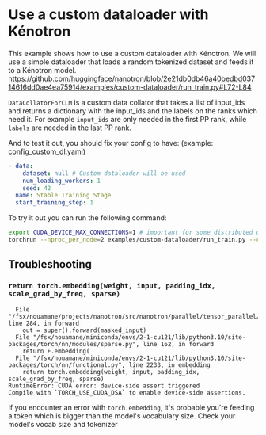 # Use a custom dataloader with Kénotron

This example shows how to use a custom dataloader with Kénotron. We will use a simple dataloader that loads a random tokenized dataset and feeds it to a Kénotron model.
https://github.com/huggingface/nanotron/blob/2e21db0db46a40bedbd03714616dd0ae4ea75914/examples/custom-dataloader/run_train.py#L72-L84

`DataCollatorForCLM` is a custom data collator that takes a list of input_ids and returns a dictionary with the input_ids and the labels on the ranks which need it. For example `input_ids` are only needed in the first PP rank, while `labels` are needed in the last PP rank.

And to test it out, you should fix your config to have: (example: [config_custom_dl.yaml](config_custom_dl.yaml))
```yaml
- data:
    dataset: null # Custom dataloader will be used
    num_loading_workers: 1
    seed: 42
  name: Stable Training Stage
  start_training_step: 1
```

To try it out you can run the following command:

```bash
export CUDA_DEVICE_MAX_CONNECTIONS=1 # important for some distributed operations
torchrun --nproc_per_node=2 examples/custom-dataloader/run_train.py --config-file examples/custom-dataloader/config_custom_dl.yaml
```

## Troubleshooting

### `return torch.embedding(weight, input, padding_idx, scale_grad_by_freq, sparse)`
```
  File "/fsx/nouamane/projects/nanotron/src/nanotron/parallel/tensor_parallel/nn.py", line 284, in forward
    out = super().forward(masked_input)
  File "/fsx/nouamane/miniconda/envs/2-1-cu121/lib/python3.10/site-packages/torch/nn/modules/sparse.py", line 162, in forward
    return F.embedding(
  File "/fsx/nouamane/miniconda/envs/2-1-cu121/lib/python3.10/site-packages/torch/nn/functional.py", line 2233, in embedding
    return torch.embedding(weight, input, padding_idx, scale_grad_by_freq, sparse)
RuntimeError: CUDA error: device-side assert triggered
Compile with `TORCH_USE_CUDA_DSA` to enable device-side assertions.
```

If you encounter an error with `torch.embedding`, it's probable you're feeding a token which is bigger than the model's vocabulary size. Check your model's vocab size and tokenizer
